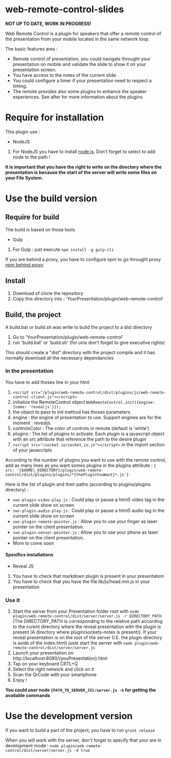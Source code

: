 web-remote-control-slides
======================

**NOT UP TO DATE,  WORK IN PROGRESS!**


Web Remote Control is a plugin for speakers that offer a remote control of the presentation from your mobile located in the same network loop.

The basic features ares :

* Remote control of presentation, you could navigate throught your presentation on mobile and validate the slide to show it on your presentation screen.
* You have access to the notes of the current slide
* You could configure a timer if your presentation need to respect a timing.
* The remote provides also some plugins to enhance the speaker experiences. See after for more information about the plugins


# Require for installation

This plugin use :

 * NodeJS


1. For NodeJS you have to install [node.js](http://nodejs.org/download/). Don't forget to select to add node to the path !


**It is important that you have the right to write on the directory where the presentation is because the start of the server will write some files on your File System.**

# Use the build version

## Require for build

The build is based on those tools

 * Gulp

1. For Gulp : just execute ```npm install -g gulp-cli```

If you are behind a proxy, you have to configure npm to go throught proxy [npm behind proxy](http://jjasonclark.com/how-to-setup-node-behind-web-proxy)

## Install

1. Download of clone the repository
2. Copy this directory into : 'YourPresentation/plugin/web-remote-control'

## Build, the project

A build.bat or build.sh was write to build the project to a dist directory

1. Go to 'YourPresentation/plugin/web-remote-control'
2. run 'build.bat' or 'build.sh' (for unix don't forget to give executive rights)

This should create a "dist" directory with the project compile and it has normally download all the necessary dependancies


### In the presentation

You have to add thoses line in your html

1. ```<script src="/plugin/web-remote-control/dist/plugins/js/web-remote-control-client.js"></script>```
2. initialize the RemoteControl object ```WebRemoteControl.init({engine: {name: 'revealjs'}});```
3. the object to pass to init method has thoses parameters
 1. engine : the engine of presentation to use. Support engines are for the moment : revealjs.
 2. controlsColor : The color of controls in remote (default is 'white')
 3. plugins : The list of plugins to activate. Each plugin is a javascript object with an src attribute that reference the path to the desire plugin
4. ```<script src="/socket.io/socket.io.js"></script>``` in the import section of your javascripts

According to the number of plugins you want to use with the remote control, add as many lines as you want somes plugins in the plugins attribute :
 ```{ src: '{$HOME\_DIRECTORY}/plugin/web-remote-control/dist/plugins/plugins/*{thePluginYouWant}*.js'}```

Here is the list of plugin and their paths (according to plugins/plugins directory) :

 * ```sws-plugin-video-play.js``` : Could play or pause a html5 video tag in the current slide show on screen
 * ```sws-plugin-audio-play.js``` : Could play or pause a html5 audio tag in the current slide show on screen
 * ```sws-plugin-remote-pointer.js``` : Allow you to use your finger as laser pointer on the client presentation.
 * ```sws-plugin-sensor-pointer.js``` : Allow you to use your phone as laser pointer on the client presentation.
 *  More to come soon

#### Spesifics installations

* Reveal JS
1. You have to check that markdown plugin is present in your presentation
2. You have to check that you have the file lib/js/head.min.js in your presentation



### Use it

1. Start the server from your Presentation folder root with ```node plugin/web-remote-control/dist/server/server.js -r DIRECTORY_PATH``` (The DIRECTORY\_PATH is corresponding to the relative path according to the curent directory where the reveal presentation with the plugin is present (A directory where plugin/sockets-notes is present)). If your reveal presentation is on the root of the server (I.E. the plugin directory is aside of the index.html) juste start the server with ```node plugin/web-remote-control/dist/server/server.js```
2. Launch your presentation on http://localhost:8080/{youPresentation}.html
2. Tap on your keyboard CRTL+Q
3. Select the right network and click on it
4. Scan the QrCode with your smartphone
5. Enjoy !


**You could user node ```{PATH_TO_SERVER_JS}/server.js -h``` for getting the available commands**

# Use the development version

If you want to build a part of the project, you have to run ```grunt release```

When you will work with the server, don't forget to specify that your are in development mode : ```node plugin/web-remote-control/dist/server/server.js -d true```




